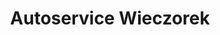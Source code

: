 ---
title: "Autoservice Wieczorek"
url: /strasburg-uckermark/autoservice-wieczorek/
shop: Autowerkstatt
---